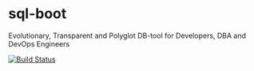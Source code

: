 # sql-boot

Evolutionary, Transparent and Polyglot DB-tool for Developers, DBA and DevOps Engineers

[![Build Status](https://travis-ci.org/mgramin/sql-boot.svg?branch=master)](https://travis-ci.org/mgramin/sql-boot)